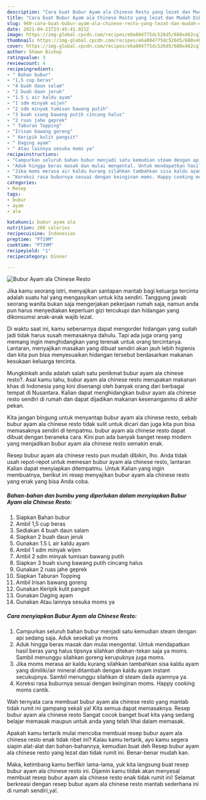 ```yaml
---
description: "Cara buat Bubur Ayam ala Chinese Resto yang lezat dan Mudah Dibuat"
title: "Cara buat Bubur Ayam ala Chinese Resto yang lezat dan Mudah Dibuat"
slug: 969-cara-buat-bubur-ayam-ala-chinese-resto-yang-lezat-dan-mudah-dibuat
date: 2021-04-21T23:45:41.021Z
image: https://img-global.cpcdn.com/recipes/e6a804775dc526d5/680x482cq70/bubur-ayam-ala-chinese-resto-foto-resep-utama.jpg
thumbnail: https://img-global.cpcdn.com/recipes/e6a804775dc526d5/680x482cq70/bubur-ayam-ala-chinese-resto-foto-resep-utama.jpg
cover: https://img-global.cpcdn.com/recipes/e6a804775dc526d5/680x482cq70/bubur-ayam-ala-chinese-resto-foto-resep-utama.jpg
author: Shawn Bishop
ratingvalue: 3
reviewcount: 4
recipeingredient:
- " Bahan bubur"
- "1,5 cup beras"
- "4 buah daun salam"
- "2 buah daun jeruk"
- "1.5 L air kaldu ayam"
- "1 sdm minyak wijen"
- "2 sdm minyak tumisan bawang putih"
- "3 buah siung bawang putih cincang halus"
- "2 ruas jahe geprek"
- " Taburan Topping"
- "Irisan bawang goreng"
- " Keripik kulit pangsit"
- " Daging ayam"
- " Atau lainnya sesuka moms ya"
recipeinstructions:
- "Campurkan seluruh bahan bubur menjadi satu kemudian steam dengan api sedang saja. Aduk sesekali ya moms"
- "Aduk hingga beras masak dan mulai mengental. Untuk mendapatkan hasil beras yang halus tipsnya silahkan ditekan-tekan saja ya moms. Sambil menunggu silahkan goreng kerupuknya juga moms."
- "Jika moms merasa air kaldu kurang silahkan tambahkan sisa kaldu ayam yang dimiliki/air mineral ditambah dengan kaldu ayam instant secukupnya. Sambil menunggu silahkan di steam dada ayamnya ya."
- "Koreksi rasa buburnya sesuai dengan keinginan moms. Happy cooking moms cantik."
categories:
- Resep
tags:
- bubur
- ayam
- ala

katakunci: bubur ayam ala 
nutrition: 260 calories
recipecuisine: Indonesian
preptime: "PT19M"
cooktime: "PT39M"
recipeyield: "1"
recipecategory: Dinner

---
```



![Bubur Ayam ala Chinese Resto](https://img-global.cpcdn.com/recipes/e6a804775dc526d5/680x482cq70/bubur-ayam-ala-chinese-resto-foto-resep-utama.jpg)

Jika kamu seorang istri, menyajikan santapan mantab bagi keluarga tercinta adalah suatu hal yang mengasyikan untuk kita sendiri. Tanggung jawab seorang  wanita bukan saja mengerjakan pekerjaan rumah saja, namun anda pun harus menyediakan keperluan gizi tercukupi dan hidangan yang dikonsumsi anak-anak wajib lezat.

Di waktu  saat ini, kamu sebenarnya dapat mengorder hidangan yang sudah jadi tidak harus susah memasaknya dahulu. Tapi ada juga orang yang memang ingin menghidangkan yang terenak untuk orang tercintanya. Lantaran, menyajikan masakan yang dibuat sendiri akan jauh lebih higienis dan kita pun bisa menyesuaikan hidangan tersebut berdasarkan makanan kesukaan keluarga tercinta. 



Mungkinkah anda adalah salah satu penikmat bubur ayam ala chinese resto?. Asal kamu tahu, bubur ayam ala chinese resto merupakan makanan khas di Indonesia yang kini disenangi oleh banyak orang dari berbagai tempat di Nusantara. Kalian dapat menghidangkan bubur ayam ala chinese resto sendiri di rumah dan dapat dijadikan makanan kesenanganmu di akhir pekan.

Kita jangan bingung untuk menyantap bubur ayam ala chinese resto, sebab bubur ayam ala chinese resto tidak sulit untuk dicari dan juga kita pun bisa memasaknya sendiri di tempatmu. bubur ayam ala chinese resto dapat dibuat dengan beraneka cara. Kini pun ada banyak banget resep modern yang menjadikan bubur ayam ala chinese resto semakin enak.

Resep bubur ayam ala chinese resto pun mudah dibikin, lho. Anda tidak usah repot-repot untuk memesan bubur ayam ala chinese resto, lantaran Kalian dapat menyiapkan ditempatmu. Untuk Kalian yang ingin membuatnya, berikut ini resep menyajikan bubur ayam ala chinese resto yang enak yang bisa Anda coba.

<!--inarticleads1-->

##### Bahan-bahan dan bumbu yang diperlukan dalam menyiapkan Bubur Ayam ala Chinese Resto:

1. Siapkan  Bahan bubur
1. Ambil 1,5 cup beras
1. Sediakan 4 buah daun salam
1. Siapkan 2 buah daun jeruk
1. Gunakan 1.5 L air kaldu ayam
1. Ambil 1 sdm minyak wijen
1. Ambil 2 sdm minyak tumisan bawang putih
1. Siapkan 3 buah siung bawang putih cincang halus
1. Gunakan 2 ruas jahe geprek
1. Siapkan  Taburan Topping
1. Ambil Irisan bawang goreng
1. Gunakan  Keripik kulit pangsit
1. Gunakan  Daging ayam
1. Gunakan  Atau lainnya sesuka moms ya




<!--inarticleads2-->

##### Cara menyiapkan Bubur Ayam ala Chinese Resto:

1. Campurkan seluruh bahan bubur menjadi satu kemudian steam dengan api sedang saja. Aduk sesekali ya moms
1. Aduk hingga beras masak dan mulai mengental. Untuk mendapatkan hasil beras yang halus tipsnya silahkan ditekan-tekan saja ya moms. Sambil menunggu silahkan goreng kerupuknya juga moms.
1. Jika moms merasa air kaldu kurang silahkan tambahkan sisa kaldu ayam yang dimiliki/air mineral ditambah dengan kaldu ayam instant secukupnya. Sambil menunggu silahkan di steam dada ayamnya ya.
1. Koreksi rasa buburnya sesuai dengan keinginan moms. Happy cooking moms cantik.




Wah ternyata cara membuat bubur ayam ala chinese resto yang mantab tidak rumit ini gampang sekali ya! Kita semua dapat memasaknya. Resep bubur ayam ala chinese resto Sangat cocok banget buat kita yang sedang belajar memasak maupun untuk anda yang telah lihai dalam memasak.

Apakah kamu tertarik mulai mencoba membuat resep bubur ayam ala chinese resto enak tidak ribet ini? Kalau kamu tertarik, ayo kamu segera siapin alat-alat dan bahan-bahannya, kemudian buat deh Resep bubur ayam ala chinese resto yang lezat dan tidak rumit ini. Benar-benar mudah kan. 

Maka, ketimbang kamu berfikir lama-lama, yuk kita langsung buat resep bubur ayam ala chinese resto ini. Dijamin kamu tiidak akan menyesal membuat resep bubur ayam ala chinese resto enak tidak rumit ini! Selamat berkreasi dengan resep bubur ayam ala chinese resto mantab sederhana ini di rumah sendiri,ya!.


